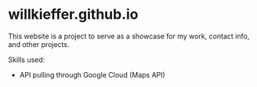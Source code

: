# willkieffer.github.io

This website is a project to serve as a showcase for my work, contact info, and other projects.

Skills used:
- API pulling through Google Cloud (Maps API)